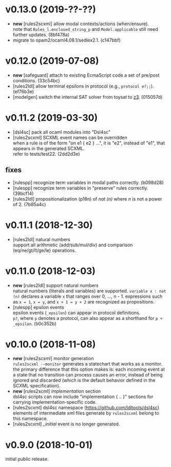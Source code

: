 # v0.13.0 (2019-??-??)

- **new** [rules2scxml] allow modal contexts/actions (when/ensure).  
  note that `Rules_l.enclosed_string_p` and `Model.applicable` still need further updates.
  (8bf478a)
- migrate to opam2/ocaml4.08.1/sedlex2.1.
  (c147bbf)

# v0.12.0 (2019-07-08)

- **new** [safeguard] attach to existing EcmaScript code a set of pre/post conditions.
  (33c54bc)
- [rules2ldl] allow terminal epsilons in protocol (e.g., `protocol e?;;`).
  (ef76b3e)
- [modelgen] switch the internal SAT solver from toysat to [z3](https://github.com/Z3Prover/z3).
  (015057d)

# v0.11.2 (2019-03-30)

- [dsl4sc] pack all ocaml modules into "Dsl4sc"
- [rules2scxml] SCXML event names can be overridden  
  when a rule is of the form "on e1 { e2 } ...", it is "e2", instead of "e1", that appears in the generated SCXML.  
  refer to tests/test22.
  (2dd2d3e)

## fixes
- [rulespp] recognize term variables in modal paths correctly.
  (b098d28)
- [rulespp] recognize term variables in "preserve" rules correctly.
  (39bcf14)
- [rules2ldl] propositionalization (p18n) of _nat (n)_ where _n_ is not a power of 2.
  (7b85a4c)

# v0.11.1 (2018-12-30)

- [rules2ldl] natural numbers  
  support all arithmetic (add/sub/mul/div) and comparison (eq/ne/gt/lt/ge/le) operations.

# v0.11.0 (2018-12-03)

- **new** [rules2ldl] support natural numbers  
  natural numbers (literals and variables) are supported.
  `variable x : nat (n)` declares a variable `x` that ranges over 0, ..., n - 1.
  expressions such as `x = 1`, `x = y`, and `x + 1 = y + 2` are recognized as propositions.
- [rulespp] epsilon events  
  epsilon events (`_epsilon`) can appear in protocol definitions.  
  `p?`, where `p` denotes a protocol, can also appear as a shorthand for `p + _epsilon`.
  (b0c352b)

# v0.10.0 (2018-11-08)

- **new** [rules2scxml] monitor generation  
  `rules2scxml --monitor` generates a statechart that works as a monitor.
  the primary difference that this option makes is:
  each incoming event at a state that no transition can process causes an error,
  instead of being ignored and discarded
  (which is the default behavior defined in the SCXML specification).
- **new** [rules2scml] _implementation_ section  
  dsl4sc scripts can now include "implementation { .. }" sections
  for carrying implementation-specific code.
- [rules2scxml] dsl4sc namespace (https://github.com/ldltools/dsl4sc)  
  elements of intermediate xml files generate by `rules2scxml` belong to this namespace.
- [rules2scxml] _\_initial_ event is no longer generated.


# v0.9.0 (2018-10-01)

initial public release.
